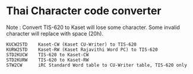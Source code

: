 Thai Character code converter
=============================

Note : Convert TIS-620 to Kaset will lose some character.
       Some invalid character will replace with space (20h).

    KUCW2STD    Kaset-CW (Kaset CU-Writer) to TIS-620
    KURW2STD    Kaset-RW (Kaset Rajavithi Word PC) to TIS-620
    STD2KUCW    TIS-620 to Kaset-CW
    STD2KURW    TIS-620 to Kaset-RW
    STW2CW      iRC Standard Word table to CU-Writer table, TIS-620 only
